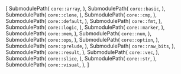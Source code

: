 [
    SubmodulePath(
        `core::array`,
    ),
    SubmodulePath(
        `core::basic`,
    ),
    SubmodulePath(
        `core::clone`,
    ),
    SubmodulePath(
        `core::cmp`,
    ),
    SubmodulePath(
        `core::default`,
    ),
    SubmodulePath(
        `core::fmt`,
    ),
    SubmodulePath(
        `core::logic`,
    ),
    SubmodulePath(
        `core::marker`,
    ),
    SubmodulePath(
        `core::mem`,
    ),
    SubmodulePath(
        `core::num`,
    ),
    SubmodulePath(
        `core::ops`,
    ),
    SubmodulePath(
        `core::option`,
    ),
    SubmodulePath(
        `core::prelude`,
    ),
    SubmodulePath(
        `core::raw_bits`,
    ),
    SubmodulePath(
        `core::result`,
    ),
    SubmodulePath(
        `core::vec`,
    ),
    SubmodulePath(
        `core::slice`,
    ),
    SubmodulePath(
        `core::str`,
    ),
    SubmodulePath(
        `core::visual`,
    ),
]